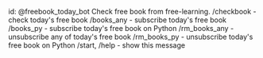 id: @freebook_today_bot
Check free book from free-learning.
/checkbook - check today's free book
/books_any - subscribe today's free book
/books_py - subscribe today's free book on Python
/rm_books_any - unsubscribe any of today's free book
/rm_books_py - unsubscribe today's free book on Python
/start, /help - show this message
